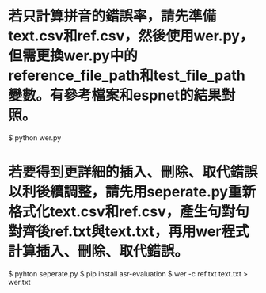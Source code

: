 # 若只計算拼音的錯誤率，請先準備text.csv和ref.csv，然後使用wer.py，但需更換wer.py中的reference_file_path和test_file_path變數。有參考檔案和espnet的結果對照。

$ python wer.py

# 若要得到更詳細的插入、刪除、取代錯誤以利後續調整，請先用seperate.py重新格式化text.csv和ref.csv，產生句對句對齊後ref.txt與text.txt，再用wer程式計算插入、刪除、取代錯誤。

$ pyhton seperate.py
$ pip install asr-evaluation
$ wer -c ref.txt text.txt > wer.txt
